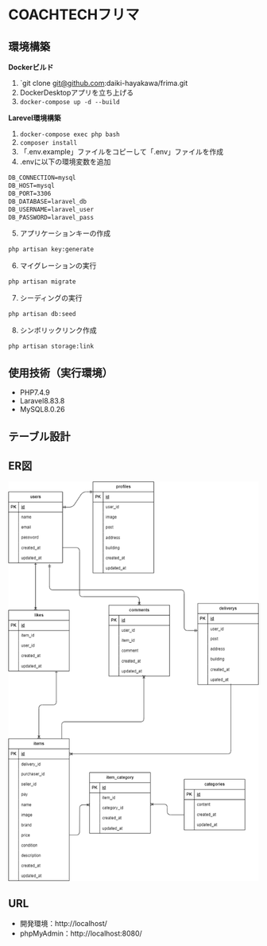 # COACHTECHフリマ

## 環境構築
**Dockerビルド**
1. `git clone git@github.com:daiki-hayakawa/frima.git
2. DockerDesktopアプリを立ち上げる
3. `docker-compose up -d --build`

**Larevel環境構築**
1. `docker-compose exec php bash`
2. `composer install`
3. 「.env.example」ファイルをコピーして「.env」ファイルを作成
4. .envに以下の環境変数を追加
``` text
DB_CONNECTION=mysql
DB_HOST=mysql
DB_PORT=3306
DB_DATABASE=laravel_db
DB_USERNAME=laravel_user
DB_PASSWORD=laravel_pass
```

5. アプリケーションキーの作成
``` bash
php artisan key:generate
```

6. マイグレーションの実行
``` bash
php artisan migrate
```

7. シーディングの実行
``` bash
php artisan db:seed
```

8. シンボリックリンク作成
``` bash
php artisan storage:link
```

## 使用技術（実行環境）
- PHP7.4.9
- Laravel8.83.8
- MySQL8.0.26

## テーブル設計

## ER図
![alt](frima.drawio.png)

## URL
- 開発環境：http://localhost/
- phpMyAdmin：http://localhost:8080/
